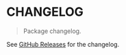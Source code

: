 # CHANGELOG

> Package changelog.

See [GitHub Releases](https://github.com/stdlib-js/math-base-special-atanh/releases) for the changelog.